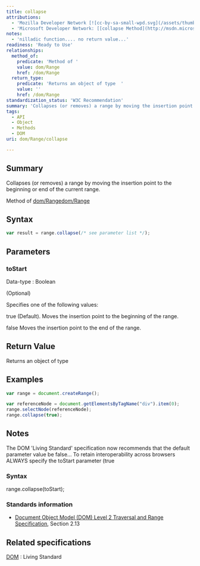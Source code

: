 ```yaml
---
title: collapse
attributions:
  - 'Mozilla Developer Network [![cc-by-sa-small-wpd.svg](/assets/thumb/8/8c/cc-by-sa-small-wpd.svg/120px-cc-by-sa-small-wpd.svg.png)](http://creativecommons.org/licenses/by-sa/3.0/us/): [[Range.collapse](https://developer.mozilla.org/en-US/docs/Web/API/Range.collapse) Article]'
  - 'Microsoft Developer Network: [[collapse Method](http://msdn.microsoft.com/en-us/library/ie/ff975439(v=vs.85).aspx) Article]'
notes:
  - 'nilladic function.... no return value...'
readiness: 'Ready to Use'
relationships:
  method_of:
    predicate: 'Method of '
    value: dom/Range
    href: /dom/Range
  return_type:
    predicate: 'Returns an object of type  '
    value: ''
    href: /dom/Range
standardization_status: 'W3C Recommendation'
summary: 'Collapses (or removes) a range by moving the insertion point to the beginning or end of the current range.'
tags:
  - API
  - Object
  - Methods
  - DOM
uri: dom/Range/collapse

---
```

## <span>Summary</span>

Collapses (or removes) a range by moving the insertion point to the beginning or end of the current range.

Method of [dom/Range](/dom/Range)[dom/Range](/dom/Range)

## <span>Syntax</span>

``` js
var result = range.collapse(/* see parameter list */);
```

## <span>Parameters</span>

### <span>toStart</span>

 Data-type
:   Boolean

(Optional)

Specifies one of the following values:

true (Default). Moves the insertion point to the beginning of the range.

false Moves the insertion point to the end of the range.

## <span>Return Value</span>

Returns an object of type<span></span>

## <span>Examples</span>

``` js
var range = document.createRange();

var referenceNode = document.getElementsByTagName("div").item(0);
range.selectNode(referenceNode);
range.collapse(true);
```

## <span>Notes</span>

The DOM 'Living Standard' specification now recommends that the default parameter value be false... To retain interoperability across browsers ALWAYS specify the toStart parameter (true

### <span>Syntax</span>

range.collapse(toStart);

### <span>Standards information</span>

-   [Document Object Model (DOM) Level 2 Traversal and Range Specification](http://go.microsoft.com/fwlink/p/?linkid=182712), Section 2.13

## <span>Related specifications</span>

[DOM](http://dom.spec.whatwg.org/#dom-range-collapse)
:   Living Standard
